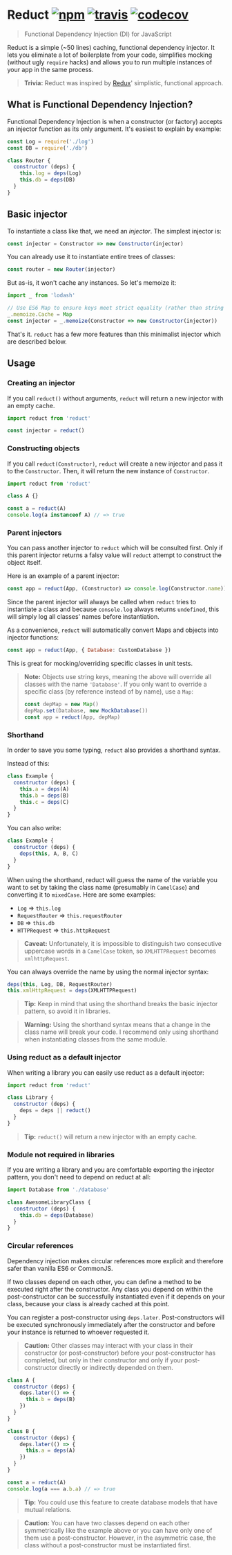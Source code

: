 # Reduct [![npm][npm-image]][npm-url] [![travis][travis-image]][travis-url] [![codecov][codecov-image]][codecov-url]

[npm-image]: https://img.shields.io/npm/v/reduct.svg?style=flat
[npm-url]: https://npmjs.org/package/reduct
[travis-image]: https://travis-ci.org/justmoon/reduct.svg
[travis-url]: https://travis-ci.org/justmoon/reduct
[codecov-image]: http://codecov.io/github/justmoon/reduct/coverage.svg?branch=master
[codecov-url]: http://codecov.io/github/justmoon/reduct?branch=master

> Functional Dependency Injection (DI) for JavaScript

Reduct is a simple (~50 lines) caching, functional dependency injector. It lets you eliminate a lot of boilerplate from your code, simplifies mocking (without ugly `require` hacks) and allows you to run multiple instances of your app in the same process.

> **Trivia:** Reduct was inspired by [Redux](https://github.com/rackt/redux)' simplistic, functional approach.

## What is Functional Dependency Injection?

Functional Dependency Injection is when a constructor (or factory) accepts an injector function as its only argument. It's easiest to explain by example:

``` js
const Log = require('./log')
const DB = require('./db')

class Router {
  constructor (deps) {
    this.log = deps(Log)
    this.db = deps(DB)
  }
}
```

## Basic injector

To instantiate a class like that, we need an *injector*. The simplest injector is:

``` js
const injector = Constructor => new Constructor(injector)
```

You can already use it to instantiate entire trees of classes:

``` js
const router = new Router(injector)
```

But as-is, it won't cache any instances. So let's memoize it:

``` js
import _ from 'lodash'

// Use ES6 Map to ensure keys meet strict equality (rather than string coercion)
_.memoize.Cache = Map
const injector = _.memoize(Constructor => new Constructor(injector))
```

That's it. `reduct` has a few more features than this minimalist injector which are described below.

## Usage

### Creating an injector

If you call `reduct()` without arguments, `reduct` will return a new injector with an empty cache.

``` js
import reduct from 'reduct'

const injector = reduct()
```

### Constructing objects

If you call `reduct(Constructor)`, `reduct` will create a new injector and pass it to the `Constructor`. Then, it will return the new instance of `Constructor`.

``` js
import reduct from 'reduct'

class A {}

const a = reduct(A)
console.log(a instanceof A) // => true
```

### Parent injectors

You can pass another injector to `reduct` which will be consulted first. Only if this parent injector returns a falsy value will `reduct` attempt to construct the object itself.

Here is an example of a parent injector:

``` js
const app = reduct(App, (Constructor) => console.log(Constructor.name))
```

Since the parent injector will always be called when `reduct` tries to instantiate a class and because `console.log` always returns `undefined`, this will simply log all classes' names before instantiation.

As a convenience, `reduct` will automatically convert Maps and objects into injector functions:

``` js
const app = reduct(App, { Database: CustomDatabase })
```

This is great for mocking/overriding specific classes in unit tests.

> **Note:** Objects use string keys, meaning the above will override all classes with the name `'Database'`. If you only want to override a specific class (by reference instead of by name), use a `Map`:
>
> ``` js
> const depMap = new Map()
> depMap.set(Database, new MockDatabase())
> const app = reduct(App, depMap)
> ```

### Shorthand

In order to save you some typing, `reduct` also provides a shorthand syntax.

Instead of this:

``` js
class Example {
  constructor (deps) {
    this.a = deps(A)
    this.b = deps(B)
    this.c = deps(C)
  }
}
```

You can also write:

``` js
class Example {
  constructor (deps) {
    deps(this, A, B, C)
  }
}
```

When using the shorthand, reduct will guess the name of the variable you want to set by taking the class name (presumably in `CamelCase`) and converting it to `mixedCase`. Here are some examples:

* `Log` => `this.log`
* `RequestRouter` => `this.requestRouter`
* `DB` => `this.db`
* `HTTPRequest` => `this.httpRequest`

> **Caveat:** Unfortunately, it is impossible to distinguish two consecutive uppercase words in a `CamelCase` token, so `XMLHTTPRequest` becomes `xmlhttpRequest`.

You can always override the name by using the normal injector syntax:

``` js
deps(this, Log, DB, RequestRouter)
this.xmlHttpRequest = deps(XMLHTTPRequest)
```

> **Tip:** Keep in mind that using the shorthand breaks the basic injector pattern, so avoid it in libraries.

> **Warning:** Using the shorthand syntax means that a change in the class name will break your code. I recommend only using shorthand when instantiating classes from the same module.

### Using reduct as a default injector

When writing a library you can easily use reduct as a default injector:

``` js
import reduct from 'reduct'

class Library {
  constructor (deps) {
    deps = deps || reduct()
  }
}
```

> **Tip:** `reduct()` will return a new injector with an empty cache.

### Module not required in libraries

If you are writing a library and you are comfortable exporting the injector pattern, you don't need to depend on reduct at all:

``` js
import Database from './database'

class AwesomeLibraryClass {
  constructor (deps) {
    this.db = deps(Database)
  }
}
```

### Circular references

Dependency injection makes circular references more explicit and therefore safer than vanilla ES6 or CommonJS.

If two classes depend on each other, you can define a method to be executed right after the constructor. Any class you depend on within the post-constructor can be successfully instantiated even if it depends on your class, because your class is already cached at this point.

You can register a post-constructor using `deps.later`. Post-constructors will be executed synchronously immediately after the constructor and before your instance is returned to whoever requested it.

> **Caution:** Other classes may interact with your class in their constructor (or post-constructor) before your post-constructor has completed, but only in their constructor and only if your post-constructor directly or indirectly depended on them.

``` js
class A {
  constructor (deps) {
    deps.later(() => {
      this.b = deps(B)
    })
  }
}

class B {
  constructor (deps) {
    deps.later(() => {
      this.a = deps(A)
    })
  }
}

const a = reduct(A)
console.log(a === a.b.a) // => true
```

> **Tip:** You could use this feature to create database models that have mutual relations.

> **Caution:** You can have two classes depend on each other symmetrically like the example above or you can have only one of them use a post-constructor. However, in the asymmetric case, the class without a post-constructor must be instantiated first.
